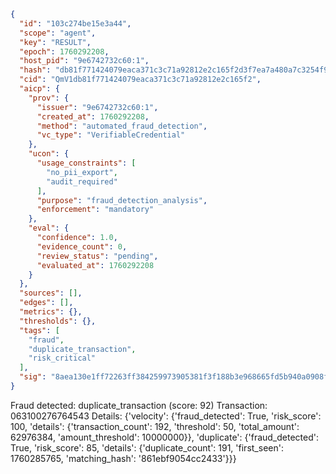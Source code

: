```json
{
  "id": "103c274be15e3a44",
  "scope": "agent",
  "key": "RESULT",
  "epoch": 1760292208,
  "host_pid": "9e6742732c60:1",
  "hash": "db81f771424079eaca371c3c71a92812e2c165f2d3f7ea7a480a7c3254f95406",
  "cid": "QmV1db81f771424079eaca371c3c71a92812e2c165f2",
  "aicp": {
    "prov": {
      "issuer": "9e6742732c60:1",
      "created_at": 1760292208,
      "method": "automated_fraud_detection",
      "vc_type": "VerifiableCredential"
    },
    "ucon": {
      "usage_constraints": [
        "no_pii_export",
        "audit_required"
      ],
      "purpose": "fraud_detection_analysis",
      "enforcement": "mandatory"
    },
    "eval": {
      "confidence": 1.0,
      "evidence_count": 0,
      "review_status": "pending",
      "evaluated_at": 1760292208
    }
  },
  "sources": [],
  "edges": [],
  "metrics": {},
  "thresholds": {},
  "tags": [
    "fraud",
    "duplicate_transaction",
    "risk_critical"
  ],
  "sig": "8aea130e1ff72263ff384259973905381f3f188b3e968665fd5b940a0908f904"
}
```

Fraud detected: duplicate_transaction (score: 92)
Transaction: 063100276764543
Details: {'velocity': {'fraud_detected': True, 'risk_score': 100, 'details': {'transaction_count': 192, 'threshold': 50, 'total_amount': 62976384, 'amount_threshold': 10000000}}, 'duplicate': {'fraud_detected': True, 'risk_score': 85, 'details': {'duplicate_count': 191, 'first_seen': 1760285765, 'matching_hash': '861ebf9054cc2433'}}}